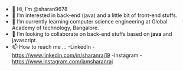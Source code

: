 - 👋 Hi, I’m @sharan9678
- 👀 I’m interested in back-end (java) and a little bit of front-end stuffs.
- 🌱 I’m currently learning computer science engineering at Global Academy of technology, Bangalore.
- 💞️ I’m looking to collaborate on back-end stuffs based on <b>java</b> and javascript.
- 📫 How to reach me ...
      -LinkedIn - https://www.linkedin.com/in/sharanraj19
      -Instagram - https://www.instagram.com/iamsharanraj

<!---
sharan9678/sharan9678 is a ✨ special ✨ repository because its `README.md` (this file) appears on your GitHub profile.
You can click the Preview link to take a look at your changes.
--->
